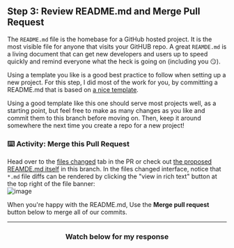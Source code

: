 
## Step 3: Review README.md and Merge Pull Request 

The `README.md` file is the homebase for a GitHub hosted project.  It is the most visible file for anyone
that visits your GitHUB repo.  A great `REAMDE.md` is a living document that can get new developers and users up to speed quickly and remind everyone what the heck is going on (including you :smirk:).

Using a template you like is a good best practice to follow when setting up a new project.  For this step, I did most of the work for you, by committing a README.md that is based on [a nice template](https://github.com/othneildrew/Best-README-Template).

Using a good template like this one should serve most projects well, as a starting point, but feel free to make as many changes as you like and commit them to this branch before moving on.  Then, keep it around somewhere the next time you create a repo for a new project!

### :keyboard: Activity: Merge this Pull Request
Head over to the [files changed]({{files_changed_tab}}) tab 
in the PR or check out [the proposed REAMDE.md itself]({{readme_link}}) in this branch.
In the files changed interface, notice that `*.md` file diffs can be rendered by clicking the "view in rich text" button at the top right of the file banner:  
![image](https://user-images.githubusercontent.com/12611210/105577635-78265400-5d40-11eb-93f8-7f2ff07f52b3.png)

When you're happy with the README.md, Use the **Merge pull request** button below to merge all of our commits.

<hr>
<h3 align="center">Watch below for my response</h3>
